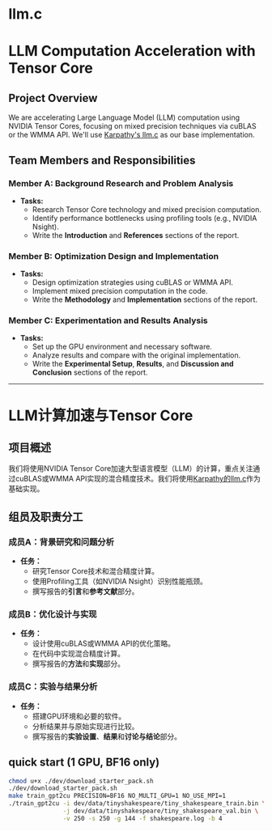 # llm.c

# LLM Computation Acceleration with Tensor Core

## Project Overview

We are accelerating Large Language Model (LLM) computation using NVIDIA Tensor Cores, focusing on mixed precision techniques via cuBLAS or the WMMA API. We'll use [Karpathy's llm.c](https://github.com/karpathy/llm.c) as our base implementation.

## Team Members and Responsibilities

### Member A: Background Research and Problem Analysis

- **Tasks:**
  - Research Tensor Core technology and mixed precision computation.
  - Identify performance bottlenecks using profiling tools (e.g., NVIDIA Nsight).
  - Write the **Introduction** and **References** sections of the report.

### Member B: Optimization Design and Implementation

- **Tasks:**
  - Design optimization strategies using cuBLAS or WMMA API.
  - Implement mixed precision computation in the code.
  - Write the **Methodology** and **Implementation** sections of the report.

### Member C: Experimentation and Results Analysis

- **Tasks:**
  - Set up the GPU environment and necessary software.
  - Analyze results and compare with the original implementation.
  - Write the **Experimental Setup**, **Results**, and **Discussion and Conclusion** sections of the report.



---

# LLM计算加速与Tensor Core

## 项目概述

我们将使用NVIDIA Tensor Core加速大型语言模型（LLM）的计算，重点关注通过cuBLAS或WMMA API实现的混合精度技术。我们将使用[Karpathy的llm.c](https://github.com/karpathy/llm.c)作为基础实现。

## 组员及职责分工

### 成员A：背景研究和问题分析

- **任务：**
  - 研究Tensor Core技术和混合精度计算。
  - 使用Profiling工具（如NVIDIA Nsight）识别性能瓶颈。
  - 撰写报告的**引言**和**参考文献**部分。

### 成员B：优化设计与实现

- **任务：**
  - 设计使用cuBLAS或WMMA API的优化策略。
  - 在代码中实现混合精度计算。
  - 撰写报告的**方法**和**实现**部分。

### 成员C：实验与结果分析

- **任务：**
  - 搭建GPU环境和必要的软件。
  - 分析结果并与原始实现进行比较。
  - 撰写报告的**实验设置**、**结果**和**讨论与结论**部分。



## quick start (1 GPU, BF16 only)

```bash
chmod u+x ./dev/download_starter_pack.sh
./dev/download_starter_pack.sh
make train_gpt2cu PRECISION=BF16 NO_MULTI_GPU=1 NO_USE_MPI=1
./train_gpt2cu -i dev/data/tinyshakespeare/tiny_shakespeare_train.bin \
               -j dev/data/tinyshakespeare/tiny_shakespeare_val.bin \
               -v 250 -s 250 -g 144 -f shakespeare.log -b 4
```
